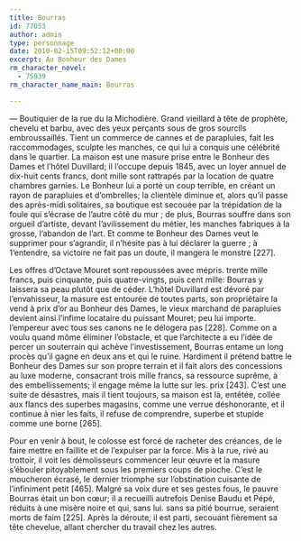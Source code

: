 ```yaml
---
title: Bourras
id: 77053
author: admin
type: personnage
date: 2010-02-15T09:52:12+00:00
excerpt: Au Bonheur des Dames
rm_character_novel:
  - 75939
rm_character_name_main: Bourras

---
```

— Boutiquier de la rue du la Michodière. Grand vieillard à tête de prophète, chevelu et barbu, avec des yeux perçants sous de gros sourcils embroussaillés. Tient un commerce de cannes et de parapluies, fait les raccommodages, sculpte les manches, ce qui lui a conquis une célébrité dans le quartier. La maison est une masure prise entre le Bonheur des Dames et l&rsquo;hôtel Duvillard; il l&rsquo;occupe depuis 1845, avec un loyer annuel de dix-huit cents francs, dont mille sont rattrapés par la location de quatre chambres garnies. Le Bonheur lui a porté un coup terrible, en créant un rayon de parapluies et d&rsquo;ombrelles; la clientèle diminue et, alors qu&rsquo;il passe des après-midi solitaires, sa boutique est secouée par la trépidation de la foule qui s&rsquo;écrase de l&rsquo;autre côté du mur ; de plus, Bourras souffre dans son orgueil d&rsquo;artiste, devant l&rsquo;avilissement du métier, les manches fabriques à la grosse, l&rsquo;abandon de l&rsquo;art. Et comme te Bonheur des Dames veut le supprimer pour s&rsquo;agrandir, il n&rsquo;hésite pas à lui déclarer la guerre ; à 1&rsquo;entendre, sa victoire ne fait pas un doute, il mangera le monstre [227].

Les offres d&rsquo;Octave Mouret sont repoussées avec mépris. trente mille francs, puis cinquante, puis quatre-vingts, puis cent mille: Bourras y laissera sa peau plutôt que de céder. L&rsquo;hôtel Duvillard est dévoré par l&rsquo;envahisseur, la masure est entourée de toutes parts, son propriétaire la vend à prix d&rsquo;or au Bonheur des Dames, le vieux marchand dé parapluies devient ainsi l&rsquo;infime locataire du puissant Mouret; peu lui importe. l&rsquo;empereur avec tous ses canons ne le délogera pas [228]. Comme on a voulu quand môme éliminer l&rsquo;obstacle, et que l&rsquo;architecte a eu l&rsquo;idée de percer un souterrain qui achève l&rsquo;investissement, Bourras entame un long procès qu&rsquo;il gagne en deux ans et qui le ruine. Hardiment il prétend battre le Bonheur des Dames sur son propre terrain et il fait alors des concessions au luxe moderne, consacrant trois mille francs, sa ressource suprême, à des embellissements; il engage même la lutte sur les. prix [243]. C&rsquo;est une suite de désastres, mais il tient toujours, sa maison est là, entêtée, collée aux flancs des superbes magasins, comme une verrue déshonorante, et il continue à nier les faits, il refuse de comprendre, superbe et stupide comme une borne [265].

Pour en venir à bout, le colosse est forcé de racheter des créances, de le faire mettre en faillite et de l&rsquo;expulser par la force. Mis à la rue, rivé au trottoir, il voit les démolisseurs commencer leur œuvre et la masure s&rsquo;ébouler pitoyablement sous les premiers coups de pioche. C&rsquo;est le moucheron écrasé, le dernier triomphe sur l&rsquo;obstination cuisante de l&rsquo;infiniment petit [465]. Malgré sa voix dure et ses gestes fous, le pauvre Bourras était un bon cœur; il a recueilli autrefois Denise Baudu et Pépé, réduits à une misère noire et qui, sans lui. sans sa pitié bourrue, seraient morts de faim [225]. Après la déroute, il est parti, secouant fièrement sa tête chevelue, allant chercher du travail chez les autres. 